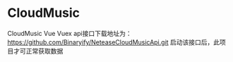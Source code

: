 # CloudMusic
CloudMusic Vue Vuex
api接口下载地址为：https://github.com/Binaryify/NeteaseCloudMusicApi.git
启动该接口后，此项目才可正常获取数据